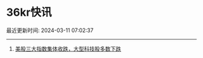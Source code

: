 # 36kr快讯

最近更新时间: 2024-03-11 07:02:37

--- 
1. [美股三大指数集体收跌，大型科技股多数下跌](https://www.36kr.com/newsflashes/2684298304471174) 
